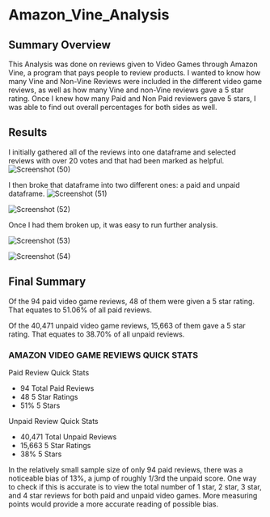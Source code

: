 # Amazon_Vine_Analysis
## Summary Overview 
This Analysis was done on reviews given to Video Games through Amazon Vine, a program that pays people to review products. I wanted to know how many Vine and Non-Vine Reviews were included in the different video game reviews, as well as how many Vine and non-Vine reviews gave a 5 star rating. Once I knew how many Paid and Non Paid reviewers gave 5 stars, I was able to find out overall percentages for both sides as well. 

## Results 
I initially gathered all of the reviews into one dataframe and selected reviews with over 20 votes and that had been marked as helpful. 
![Screenshot (50)](https://user-images.githubusercontent.com/108035549/199860732-05de0338-f8fd-4887-a857-55b45834e92b.png)



I then broke that dataframe into two different ones: a paid and unpaid dataframe. 
![Screenshot (51)](https://user-images.githubusercontent.com/108035549/199860759-8597a9ea-b82f-488c-95bb-bc9943b5afe1.png)



![Screenshot (52)](https://user-images.githubusercontent.com/108035549/199860767-47a33816-4f4d-4aa4-8419-9d4b15e9c712.png)


Once I had them broken up, it was easy to run further analysis.

![Screenshot (53)](https://user-images.githubusercontent.com/108035549/199860798-05edab95-420e-439f-bf9b-8d4bd5f7b7ea.png)

![Screenshot (54)](https://user-images.githubusercontent.com/108035549/199860810-5de4a46e-9dff-4bb1-a216-17fecb2c94af.png)

## Final Summary
Of the 94 paid video game reviews, 48 of them were given a 5 star rating. That equates to 51.06% of all paid reviews.

Of the 40,471 unpaid video game reviews, 15,663 of them gave a 5 star rating. That equates to 38.70% of all unpaid reviews.


### AMAZON VIDEO GAME REVIEWS QUICK STATS
Paid Review Quick Stats
- 94 Total Paid Reviews
- 48 5 Star Ratings
- 51% 5 Stars


Unpaid Review Quick Stats
- 40,471 Total Unpaid Reviews
- 15,663 5 Star Ratings
- 38% 5 Stars

In the relatively small sample size of only 94 paid reviews, there was a noticeable bias of 13%, a jump of roughly 1/3rd the unpaid score. One way to check if this is accurate is to view the total number of 1 star, 2 star, 3 star, and 4 star reviews for both paid and unpaid video games. More measuring points would provide a more accurate reading of possible bias.
